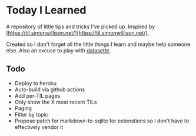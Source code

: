 # Today I Learned

A repository of little tips and tricks I've picked up. Inspired by [https://til.simonwillison.net/](https://til.simonwillison.net/).

Created so I don't forget all the little things I learn and maybe help someone else. Also an excuse to play with [datasette](https://datasette.io/).

## Todo

* Deploy to heroku
* Auto-build via github actions
* Add per-TIL pages
* Only show the X most recent TILs
* Paging
* Filter by topic
* Propose patch for markdown-to-sqlite for extenstions so I don't have to effectively vendor it
